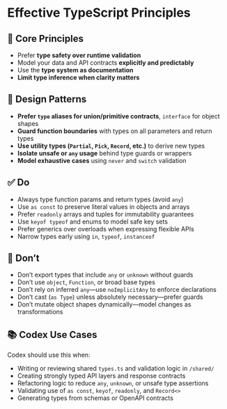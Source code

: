 # Effective TypeScript Principles

## 🔁 Core Principles
- Prefer **type safety over runtime validation**
- Model your data and API contracts **explicitly and predictably**
- Use the **type system as documentation**
- **Limit type inference when clarity matters**

## 🧩 Design Patterns
- **Prefer `type` aliases for union/primitive contracts**, `interface` for object shapes
- **Guard function boundaries** with types on all parameters and return types
- **Use utility types (`Partial`, `Pick`, `Record`, etc.)** to derive new types
- **Isolate unsafe or `any` usage** behind type guards or wrappers
- **Model exhaustive cases** using `never` and `switch` validation

## ✅ Do
- Always type function params and return types (avoid `any`)
- Use `as const` to preserve literal values in objects and arrays
- Prefer `readonly` arrays and tuples for immutability guarantees
- Use `keyof typeof` and enums to model safe key sets
- Prefer generics over overloads when expressing flexible APIs
- Narrow types early using `in`, `typeof`, `instanceof`

## 🚫 Don’t
- Don’t export types that include `any` or `unknown` without guards
- Don’t use `object`, `Function`, or broad base types
- Don’t rely on inferred `any`—use `noImplicitAny` to enforce declarations
- Don’t cast (`as Type`) unless absolutely necessary—prefer guards
- Don’t mutate object shapes dynamically—model changes as transformations

## 📚 Codex Use Cases
Codex should use this when:
- Writing or reviewing shared `types.ts` and validation logic in `/shared/`
- Creating strongly typed API layers and response contracts
- Refactoring logic to reduce `any`, `unknown`, or unsafe type assertions
- Validating use of `as const`, `keyof`, `readonly`, and `Record<>`
- Generating types from schemas or OpenAPI contracts

